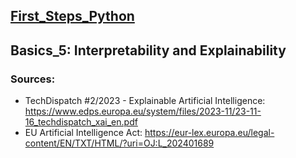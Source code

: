 ## [First_Steps_Python](https://github.com/asofcs/First_Steps_Python)

## Basics_5: Interpretability and Explainability
### Sources:
- TechDispatch #2/2023 - Explainable Artificial Intelligence: https://www.edps.europa.eu/system/files/2023-11/23-11-16_techdispatch_xai_en.pdf
- EU Artificial Intelligence Act: https://eur-lex.europa.eu/legal-content/EN/TXT/HTML/?uri=OJ:L_202401689
